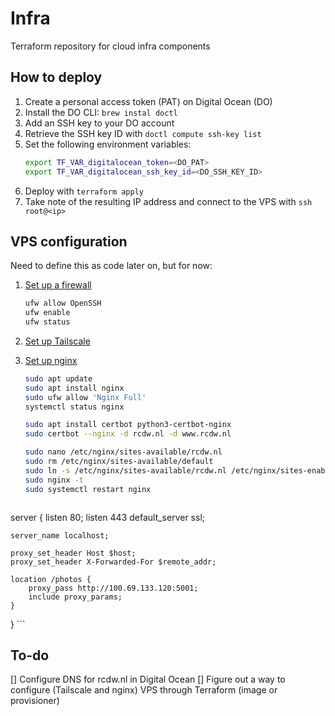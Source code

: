 # Infra

Terraform repository for cloud infra components

## How to deploy

1. Create a personal access token (PAT) on Digital Ocean (DO)
2. Install the DO CLI: `brew instal doctl`
3. Add an SSH key to your DO account
4. Retrieve the SSH key ID with `doctl compute ssh-key list`
5. Set the following environment variables:
    ```bash
    export TF_VAR_digitalocean_token=<DO_PAT>
    export TF_VAR_digitalocean_ssh_key_id=<DO_SSH_KEY_ID>
    ```
6. Deploy with `terraform apply`
7. Take note of the resulting IP address and connect to the VPS with `ssh root@<ip>`

## VPS configuration

Need to define this as code later on, but for now:

1. [Set up a firewall](https://www.digitalocean.com/community/tutorials/initial-server-setup-with-ubuntu-22-04)
    ```bash
    ufw allow OpenSSH
    ufw enable
    ufw status
    ```
2. [Set up Tailscale](https://tailscale.com/kb/1275/install-ubuntu-2304)
3. [Set up nginx](https://www.digitalocean.com/community/tutorials/how-to-configure-nginx-as-a-reverse-proxy-on-ubuntu-22-04)
    ```bash
    sudo apt update
    sudo apt install nginx
    sudo ufw allow 'Nginx Full'
    systemctl status nginx

    sudo apt install certbot python3-certbot-nginx
    sudo certbot --nginx -d rcdw.nl -d www.rcdw.nl

    sudo nano /etc/nginx/sites-available/rcdw.nl
    sudo rm /etc/nginx/sites-available/default
    sudo ln -s /etc/nginx/sites-available/rcdw.nl /etc/nginx/sites-enabled/
    sudo nginx -t
    sudo systemctl restart nginx
    ```

    ```nginx
server {
    listen 80;
    listen 443 default_server ssl;

    server_name localhost;

    proxy_set_header Host $host;
    proxy_set_header X-Forwarded-For $remote_addr;

    location /photos {
        proxy_pass http://100.69.133.120:5001;
        include proxy_params;
    }
}
    ```

## To-do
[] Configure DNS for rcdw.nl in Digital Ocean
[] Figure out a way to configure (Tailscale and nginx) VPS through Terraform (image or provisioner)